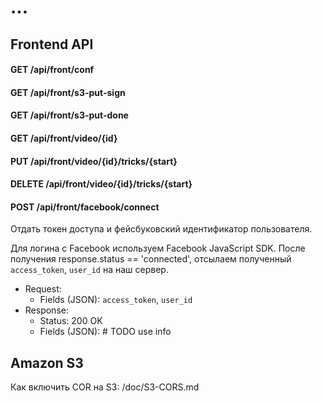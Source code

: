 # ...
## Frontend API
#### GET /api/front/conf
#### GET /api/front/s3-put-sign
#### GET /api/front/s3-put-done
#### GET /api/front/video/{id}
#### PUT /api/front/video/{id}/tricks/{start}
#### DELETE /api/front/video/{id}/tricks/{start}
#### POST /api/front/facebook/connect

Отдать токен доступа и фейсбуковский идентификатор пользователя.

Для логина с Facebook используем Facebook JavaScript SDK.
После получения response.status == 'connected', отсылаем полученный
`access_token`, `user_id` на наш сервер.

* Request:
  * Fields (JSON): `access_token`, `user_id`
* Response:
  * Status: 200 OK
  * Fields (JSON): # TODO use info

## Amazon S3
Как включить COR на S3: /doc/S3-CORS.md
